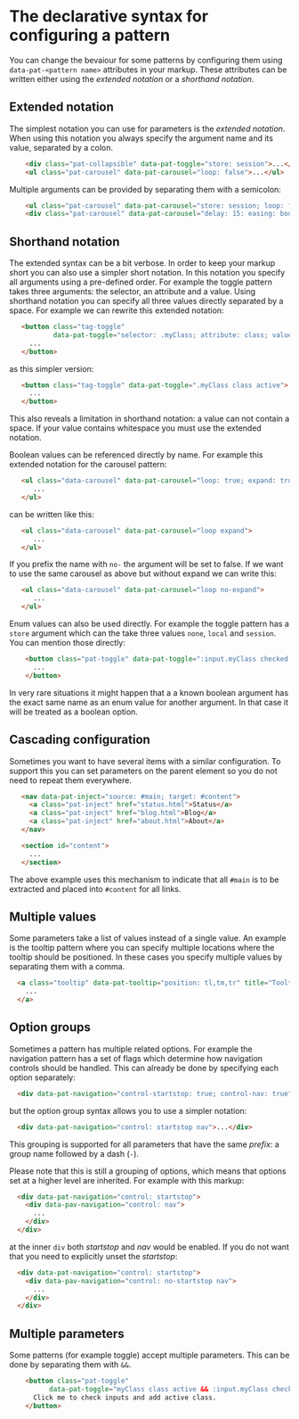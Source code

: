# The declarative syntax for configuring a pattern

You can change the bevaiour for some patterns by configuring them using ``data-pat-<pattern name>`` attributes in your markup.
These attributes can be written either using the *extended notation* or a *shorthand notation*.

## Extended notation

The simplest notation you can use for parameters is the *extended notation*.
When using this notation you always specify the argument name and its value,
separated by a colon.

```html
    <div class="pat-collapsible" data-pat-toggle="store: session">...</div>
    <ul class="pat-carousel" data-pat-carousel="loop: false">...</ul>
```

Multiple arguments can be provided by separating them with a semicolon:

```html
    <ul class="pat-carousel" data-pat-carousel="store: session; loop: false">...</ul>
    <div class="pat-carousel" data-pat-carousel="delay: 15: easing: bounce">...</div>
```

## Shorthand notation

The extended syntax can be a bit verbose. In order to keep your markup short
you can also use a simpler short notation. In this notation you specify all
arguments using a pre-defined order. For example the toggle pattern takes
three arguments: the selector, an attribute and a value. Using shorthand
notation you can specify all three values directly separated by a space. For
example we can rewrite this extended notation:

```html
   <button class="tag-toggle"
           data-pat-toggle="selector: .myClass; attribute: class; value: active">
     ...
   </button>
```

as this simpler version:

```html
   <button class="tag-toggle" data-pat-toggle=".myClass class active">
     ...
   </button>
```

This also reveals a limitation in shorthand notation: a value can not
contain a space. If your value contains whitespace you must use the
extended notation.

Boolean values can be referenced directly by name. For example this extended
notation for the carousel pattern:

```html
   <ul class="data-carousel" data-pat-carousel="loop: true; expand: true">
      ...
   </ul>
```

can be written like this:

```html
   <ul class="data-carousel" data-pat-carousel="loop expand">
      ...
   </ul>
```

If you prefix the name with ``no-`` the argument will be set to false. If we
want to use the same carousel as above but without expand we can write this:

```html
   <ul class="data-carousel" data-pat-carousel="loop no-expand">
      ...
   </ul>
```

Enum values can also be used directly. For example the toggle pattern has a
``store`` argument which can the take three values ``none``, ``local`` and
``session``. You can mention those directly:


```html
    <button class="pat-toggle" data-pat-toggle=":input.myClass checked session">
      ...
    </button>
```

In very rare situations it might happen that a a known boolean argument
has the exact same name as an enum value for another argument. In that case it
will be treated as a boolean option.

## Cascading configuration

Sometimes you want to have several items with a similar configuration. To
support this you can set parameters on the parent element so you do not
need to repeat them everywhere.

```html
   <nav data-pat-inject="source: #main; target: #content">
     <a class="pat-inject" href="status.html">Status</a>
     <a class="pat-inject" href="blog.html">Blog</a>
     <a class="pat-inject" href="about.html">About</a>
   </nav>

   <section id="content">
     ...
   </section>
```

The above example uses this mechanism to indicate that all ``#main`` is to
be extracted and placed into ``#content`` for all links.


## Multiple values

Some parameters take a list of values instead of a single value. An example is
the tooltip pattern where you can specify multiple locations where the tooltip
should be positioned. In these cases you specify multiple values by separating
them with a comma.

```html
  <a class="tooltip" data-pat-tooltip="position: tl,tm,tr" title="Tooltip content">
    ...
  </a>
```

## Option groups

Sometimes a pattern has multiple related options. For example the navigation
pattern has a set of flags which determine how navigation controls should be
handled. This can already be done by specifying each option separately:

```html
  <div data-pat-navigation="control-startstop: true; control-nav: true">...</div>
```

but the option group syntax allows you to use a simpler notation:

```html
  <div data-pat-navigation="control: startstop nav">...</div>
```

This grouping is supported for all parameters that have the same *prefix*: a group
name followed by a dash (``-``).

Please note that this is still a grouping of options, which means that options
set at a higher level are inherited. For example with this markup:

```html
  <div data-pat-navigation="control: startstop">
    <div data-pav-navigation="control: nav">
      ...
    </div>
  </div>
```

at the inner ``div`` both *startstop* and *nav* would be enabled. If you do not want
that you need to explicitly unset the *startstop*:

```html
  <div data-pat-navigation="control: startstop">
    <div data-pav-navigation="control: no-startstop nav">
      ...
    </div>
  </div>
```

## Multiple parameters

Some patterns (for example toggle) accept multiple parameters. This can be
done by separating them with ``&&``.

```html
    <button class="pat-toggle"
          data-pat-toggle="myClass class active && :input.myClass checked">
      Click me to check inputs and add active class.
    </button>
```
